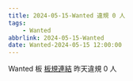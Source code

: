 ```yaml
---
title: 2024-05-15-Wanted 違規 0 人
tags:
    - Wanted
abbrlink: 2024-05-15-Wanted
date: Wanted-2024-05-15 12:00:00
---
```

Wanted 板 [板規連結](https://www.ptt.cc/bbs/Wanted/M.1608829773.A.D3B.html)
昨天違規 0 人
